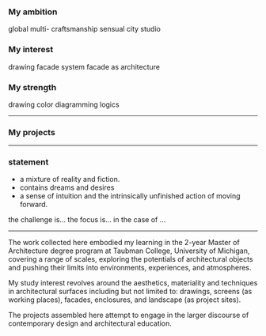 ### My ambition
global
multi-
craftsmanship
sensual city studio
### My interest
drawing
facade system
facade as architecture
### My strength
drawing
color
diagramming
logics

---
### My projects




---
### statement
-  a mixture of reality and fiction.
- contains dreams and desires
- a sense of intuition and the intrinsically unfinished action of moving forward.

the challenge is...
the focus is...
in the case of ...

---
The work collected here embodied my learning in the 2-year Master of Architecture degree program at Taubman College, University of Michigan, covering a range of scales, exploring the potentials of architectural objects and pushing their limits into environments, experiences, and atmospheres.

My study interest revolves around the aesthetics, materiality and techniques in architectural surfaces including but not limited to: drawings, screens (as working places), facades, enclosures, and landscape (as project sites). 

The projects assembled here attempt to engage in the larger discourse of contemporary design and architectural education.

